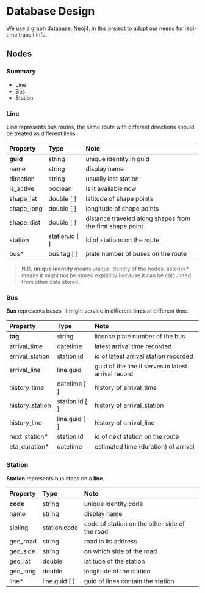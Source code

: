 Database Design
============

We use a graph database, [Neoj4](http://www.neo4j.org), in this project to adapt our needs for real-time transit info.


Nodes
------------


### Summary

* Line
* Bus
* Station


### Line

__Line__ represents bus routes, the same route with different directions should be treated as different liens.

| Property       | Type             | Note                          |
| :------------- | :--------------- | :---------------------------- |
| __guid__       | string           | unique identity in guid       |
| name           | string           | display name                  |
| direction      | string           | usually last station          |
| is_active      | boolean          | is it available now           |
| shape_lat      | double [ ]       | latitude of shape points      |
| shape_long     | double [ ]       | longitude of shape points     |
| shape_dist     | double [ ]       | distance traveled along shapes from the first shape point |
| station        | station.id [ ]   | id of stations on the route   |
| bus*           | bus.tag [ ]      | plate number of buses on the route |

> N.B. 
> __unique identity__ means unique identity of the nodes. 
> asterisk* means it might not be stored explicitly because it can be calculated from other data stored. 


### Bus

__Bus__ represents buses, it might service in different __lines__ at different time.

| Property       | Type             | Note                          |
| :------------- | :--------------- | :---------------------------- |
| __tag__        | string           | license plate number of the bus |
| arrival_time   | datetime         | latest arrival time recorded  |
| arrival_station | station.id      | id of latest arrival station recorded |
| arrival_line   | line.guid        | guid of the line it serves in latest arrival record |
| history_time   | datetime [ ]     | history of arrival_time       |
| history_station | station.id [ ]  | history of arrival_station    |
| history_line   | line.guid [ ]    | history of arrival_line       |
| next_station*  | station.id       | id of next station on the route |
| eta_duration*  | datetime         | estimated time (duration) of arrival |


### Station

__Station__ represents bus stops on a __line__.

| Property       | Type             | Note                          |
| :------------- | :--------------- | :---------------------------- |
| __code__       | string           | unique identity code          |
| name           | string           | display name                  |
| sibling        | station.code     | code of station on the other side of the road |
| geo_road       | string           | road in its address           |
| geo_side       | string           | on which side of the road     |
| geo_lat        | double           | latitude of the station       |
| geo_long       | double           | longitude of the station      |
| line*          | line.guid [ ]    | guid of lines contain the station | 

